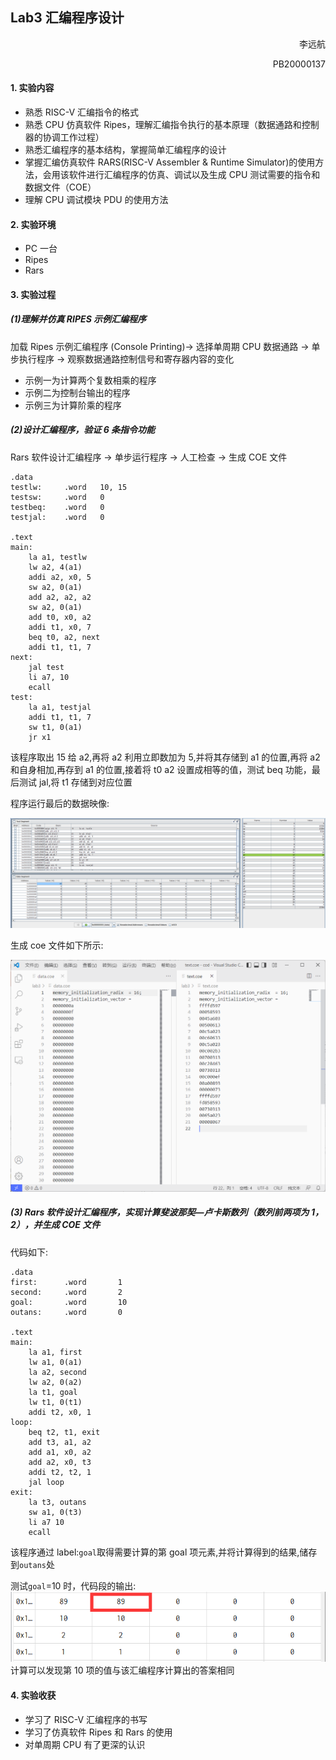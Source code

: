 ## Lab3 汇编程序设计

<p style="text-align:right"> 李远航</p>
<p style="text-align:right"> PB20000137</p>

#### 1. 实验内容

- 熟悉 RISC-V 汇编指令的格式
- 熟悉 CPU 仿真软件 Ripes，理解汇编指令执行的基本原理（数据通路和控制器的协调工作过程）
- 熟悉汇编程序的基本结构，掌握简单汇编程序的设计
- 掌握汇编仿真软件 RARS(RISC-V Assembler & Runtime Simulator)的使用方法，会用该软件进行汇编程序的仿真、调试以及生成 CPU 测试需要的指令和数据文件（COE）
- 理解 CPU 调试模块 PDU 的使用方法

#### 2. 实验环境

- PC 一台
- Ripes
- Rars

#### 3. 实验过程

##### (1)理解并仿真 RIPES 示例汇编程序

加载 Ripes 示例汇编程序 (Console Printing)-> 选择单周期 CPU 数据通路 -> 单步执行程序 -> 观察数据通路控制信号和寄存器内容的变化

- 示例一为计算两个复数相乘的程序
- 示例二为控制台输出的程序
- 示例三为计算阶乘的程序

##### (2)设计汇编程序，验证 6 条指令功能

Rars 软件设计汇编程序 -> 单步运行程序 -> 人工检查 -> 生成 COE 文件

```mipsasm
.data
testlw:		.word	10, 15
testsw:		.word	0
testbeq: 	.word   0
testjal:	.word   0

.text
main:
    la a1, testlw
    lw a2, 4(a1)
    addi a2, x0, 5
    sw a2, 0(a1)
    add a2, a2, a2
    sw a2, 0(a1)
    add t0, x0, a2
    addi t1, x0, 7
    beq t0, a2, next
    addi t1, t1, 7
next:
    jal test
    li a7, 10
    ecall
test:
    la a1, testjal
    addi t1, t1, 7
    sw t1, 0(a1)
    jr x1
```

该程序取出 15 给 a2,再将 a2 利用立即数加为 5,并将其存储到 a1 的位置,再将 a2 和自身相加,再存到 a1 的位置,接着将 t0 a2 设置成相等的值，测试 beq 功能，最后测试 jal,将 t1 存储到对应位置

程序运行最后的数据映像:

![](./q2.png)

生成 coe 文件如下所示:

![](./coe.png)

##### (3) Rars 软件设计汇编程序，实现计算斐波那契—卢卡斯数列（数列前两项为 1，2），并生成 COE 文件

代码如下:

```mipsasm
.data
first:      .word       1
second:     .word       2
goal:       .word       10
outans:     .word       0

.text
main:
    la a1, first
    lw a1, 0(a1)
    la a2, second
    lw a2, 0(a2)
    la t1, goal
    lw t1, 0(t1)
    addi t2, x0, 1
loop:
    beq t2, t1, exit
    add t3, a1, a2
    add a1, x0, a2
    add a2, x0, t3
	addi t2, t2, 1
    jal loop
exit:
    la t3, outans
    sw a1, 0(t3)
    li a7 10
    ecall
```

该程序通过 label:`goal`取得需要计算的第 goal 项元素,并将计算得到的结果,储存到`outans`处

测试`goal`=10 时，代码段的输出:
![](./data.png)
计算可以发现第 10 项的值与该汇编程序计算出的答案相同

#### 4. 实验收获

- 学习了 RISC-V 汇编程序的书写
- 学习了仿真软件 Ripes 和 Rars 的使用
- 对单周期 CPU 有了更深的认识
